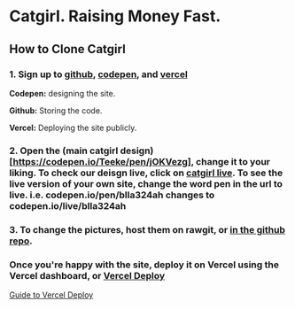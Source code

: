 # Catgirl. Raising Money Fast. 

## How to Clone Catgirl

### 1. Sign up to [github](https://www.github.com), [codepen](https://codepen.io), and [vercel](https://www.vercel.com)

**Codepen:** designing the site.

**Github:** Storing the code.

**Vercel:** Deploying the site publicly.

### 2. Open the (main catgirl design)[https://codepen.io/Teeke/pen/jOKVezg], change it to your liking. To check our deisgn live, click on [catgirl live](https://codepen.io/Teeke/pen/jOKVezg). To see the live version of your own site, change the word pen in the url to live. i.e. codepen.io/pen/blla324ah changes to codepen.io/live/blla324ah

### 3. To change the pictures, host them on rawgit, or [in the github repo](https://stackoverflow.com/questions/14494747/how-to-add-images-to-readme-md-on-github).

### Once you're happy with the site, deploy it on Vercel using the Vercel dashboard, or [Vercel Deploy](https://chrome.google.com/webstore/detail/vercel-deploy/nkignhibadhmcbiiilleogljodcaonjk/related)

[Guide to Vercel Deploy](https://www.youtube.com/watch?v=zRJcQ9PFSHE)




